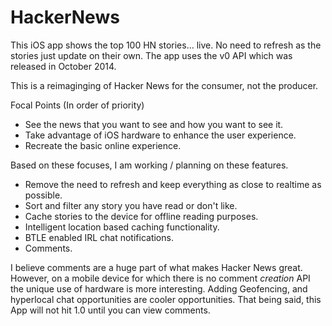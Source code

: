 HackerNews
==========
This iOS app shows the top 100 HN stories... live. 
No need to refresh as the stories just update on their own. 
The app uses the v0 API which was released in October 2014. 

This is a reimaginging of Hacker News for the consumer, not the producer. 

Focal Points (In order of priority)
- See the news that you want to see and how you want to see it. 
- Take advantage of iOS hardware to enhance the user experience. 
- Recreate the basic online experience. 

Based on these focuses, I am working / planning on these features. 

- Remove the need to refresh and keep everything as close to realtime as possible. 
- Sort and filter any story you have read or don't like. 
- Cache stories to the device for offline reading purposes. 
- Intelligent location based caching functionality. 
- BTLE enabled IRL chat notifications. 
- Comments. 

I believe comments are a huge part of what makes Hacker News great. 
However, on a mobile device for which there is no comment *creation* API the unique use of hardware is more interesting. 
Adding Geofencing, and hyperlocal chat opportunities are cooler opportunities. 
That being said, this App will not hit 1.0 until you can view comments. 
